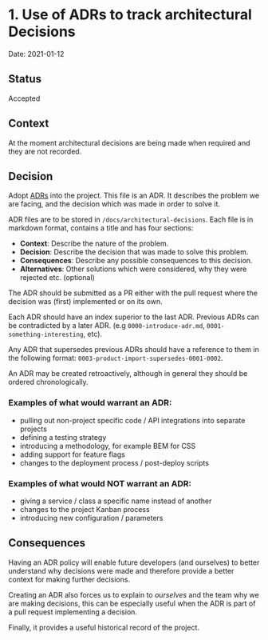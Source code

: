 # 1. Use of ADRs to track architectural Decisions

Date: 2021-01-12

## Status

Accepted

## Context

At the moment architectural decisions are being made when required and they are not recorded.

## Decision

Adopt [ADRs](https://github.com/joelparkerhenderson/architecture_decision_record) into the project. This file is an ADR. It describes the problem we are facing, and the decision which was made in order to solve it.

ADR files are to be stored in `/docs/architectural-decisions`. Each file is in markdown format, contains a title and has four sections:

- **Context**: Describe the nature of the problem.
- **Decision**: Describe the decision that was made to solve this problem.
- **Consequences**: Describe any possible consequences to this decision.
- **Alternatives**: Other solutions which were considered, why they were rejected etc. (optional)

The ADR should be submitted as a PR either with the pull request where the decision was (first) implemented or on its own.

Each ADR should have an index superior to the last ADR. Previous ADRs can be contradicted by a later ADR. (e.g `0000-introduce-adr.md`, `0001-something-interesting`, etc).

Any ADR that supersedes previous ADRs should have a reference to them in the following format: `0003-product-import-supersedes-0001-0002`.

An ADR may be created retroactively, although in general they should be ordered chronologically.

### Examples of what would warrant an ADR:

- pulling out non-project specific code / API integrations into separate projects
- defining a testing strategy
- introducing a methodology, for example BEM for CSS
- adding support for feature flags
- changes to the deployment process / post-deploy scripts

### Examples of what would NOT warrant an ADR:

- giving a service / class a specific name instead of another
- changes to the project Kanban process
- introducing new configuration / parameters

## Consequences

Having an ADR policy will enable future developers (and ourselves) to better understand why decisions were made and therefore provide a better context for making further decisions.

Creating an ADR also forces us to explain to _ourselves_ and the team why we are making decisions, this can be especially useful when the ADR is part of a pull request implementing a decision.

Finally, it provides a useful historical record of the project.
